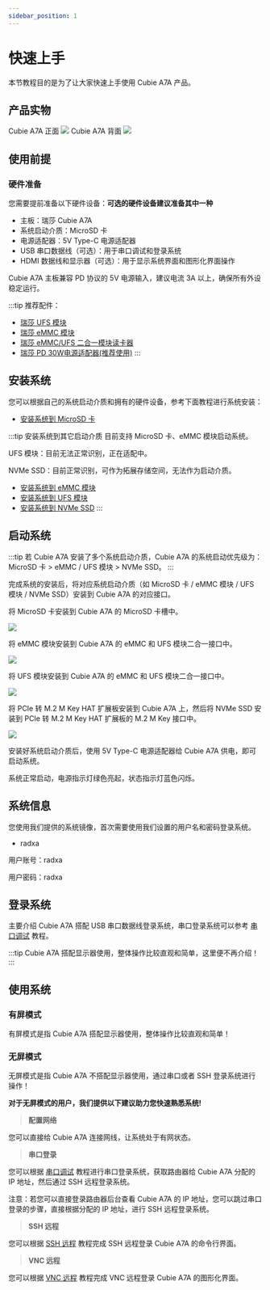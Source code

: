 ```yaml
---
sidebar_position: 1
---
```


# 快速上手

本节教程目的是为了让大家快速上手使用 Cubie A7A 产品。

## 产品实物

<div style={{textAlign: 'center'}}>
   Cubie A7A 正面
   <img src="/img/cubie/a7a/a7a-bottom.webp" style={{width: '50%', maxWidth: '1200px'}} />
   Cubie A7A 背面
    <img src="/img/cubie/a7a/a7a-top.webp" style={{width: '50%', maxWidth: '1200px'}} />
</div>

## 使用前提

### 硬件准备

您需要提前准备以下硬件设备：**可选的硬件设备建议准备其中一种**

- 主板：瑞莎 Cubie A7A
- 系统启动介质：MicroSD 卡
- 电源适配器：5V Type-C 电源适配器
- USB 串口数据线（可选）：用于串口调试和登录系统
- HDMI 数据线和显示器（可选）：用于显示系统界面和图形化界面操作

Cubie A7A 主板兼容 PD 协议的 5V 电源输入，建议电流 3A 以上，确保所有外设稳定运行。

:::tip
推荐配件：

- [瑞莎 UFS 模块](https://radxa.com/products/accessories/ufs-module)
- [瑞莎 eMMC 模块](https://radxa.com/products/accessories/emmc-module)
- [瑞莎 eMMC/UFS 二合一模块读卡器](https://radxa.com/products/accessories/emmc-ufs-module-reader)
- [瑞莎 PD 30W电源适配器(推荐使用)](https://radxa.com/products/accessories/power-pd-30w)
  :::

## 安装系统

您可以根据自己的系统启动介质和拥有的硬件设备，参考下面教程进行系统安装：

- [安装系统到 MicroSD 卡](./install-system/sd_system)

:::tip 安装系统到其它启动介质
目前支持 MicroSD 卡、eMMC 模块启动系统。

UFS 模块：目前无法正常识别，正在适配中。

NVMe SSD：目前正常识别，可作为拓展存储空间，无法作为启动介质。

- [安装系统到 eMMC 模块](./install-system/emmc-system)
- [安装系统到 UFS 模块](./install-system/ufs-system)
- [安装系统到 NVMe SSD](./install-system/nvme-system)
  :::

## 启动系统

:::tip
若 Cubie A7A 安装了多个系统启动介质，Cubie A7A 的系统启动优先级为：MicroSD 卡 > eMMC / UFS 模块 > NVMe SSD。
:::

完成系统的安装后，将对应系统启动介质（如 MicroSD 卡 / eMMC 模块 / UFS 模块 / NVMe SSD）安装到 Cubie A7A 的对应接口。

<Tabs queryString="boot_system">

<TabItem value="MicroSD 卡">

将 MicroSD 卡安装到 Cubie A7A 的 MicroSD 卡槽中。

<div style={{textAlign: 'center'}}>
  <img src="/img/cubie/a7a/a7a-microsd.webp" style={{width: '45%', maxWidth: '1200px'}} />
</div>
</TabItem>

<TabItem value="eMMC 模块">

将 eMMC 模块安装到 Cubie A7A 的 eMMC 和 UFS 模块二合一接口中。

<div style={{textAlign: 'center'}}>
  <img src="/img/cubie/a7a/a7a-emmc-single.webp" style={{width: '50%', maxWidth: '1200px'}} />
</div>
</TabItem>

<TabItem value="UFS 模块">

将 UFS 模块安装到 Cubie A7A 的 eMMC 和 UFS 模块二合一接口中。

<div style={{textAlign: 'center'}}>
  <img src="/img/cubie/a7a/a7a-ufs-single.webp" style={{width: '50%', maxWidth: '1200px'}} />
</div>
</TabItem>

<TabItem value="NVMe SSD">

将 PCIe 转 M.2 M Key HAT 扩展板安装到 Cubie A7A 上，然后将 NVMe SSD 安装到 PCIe 转 M.2 M Key HAT 扩展板的 M.2 M Key 接口中。

<div style={{textAlign: 'center'}}>
  <img src="/img/cubie/a7a/a7a-nvme.webp" style={{width: '50%', maxWidth: '1200px'}} />
</div>
</TabItem>

</Tabs>

安装好系统启动介质后，使用 5V Type-C 电源适配器给 Cubie A7A 供电，即可启动系统。

系统正常启动，电源指示灯绿色亮起，状态指示灯蓝色闪烁。

## 系统信息

您使用我们提供的系统镜像，首次需要使用我们设置的用户名和密码登录系统。

- radxa

用户账号：radxa

用户密码：radxa

## 登录系统

主要介绍 Cubie A7A 搭配 USB 串口数据线登录系统，串口登录系统可以参考 [串口调试](../system-config/uart_debug) 教程。

:::tip
Cubie A7A 搭配显示器使用，整体操作比较直观和简单，这里便不再介绍！
:::

## 使用系统

### 有屏模式

有屏模式是指 Cubie A7A 搭配显示器使用，整体操作比较直观和简单！

### 无屏模式

无屏模式是指 Cubie A7A 不搭配显示器使用，通过串口或者 SSH 登录系统进行操作！

**对于无屏模式的用户，我们提供以下建议助力您快速熟悉系统!**

> **配置网络**

您可以直接给 Cubie A7A 连接网线，让系统处于有网状态。

> **串口登录**

您可以根据 [串口调试](../system-config/uart_debug) 教程进行串口登录系统，获取路由器给 Cubie A7A 分配的 IP 地址，然后通过 SSH 远程登录系统。

注意：若您可以直接登录路由器后台查看 Cubie A7A 的 IP 地址，您可以跳过串口登录的步骤，直接根据分配的 IP 地址，进行 SSH 远程登录系统。

> **SSH 远程**

您可以根据 [SSH 远程](../system-config/ssh_remote) 教程完成 SSH 远程登录 Cubie A7A 的命令行界面。

> **VNC 远程**

您可以根据 [VNC 远程](../system-config/vnc_remote) 教程完成 VNC 远程登录 Cubie A7A 的图形化界面。

